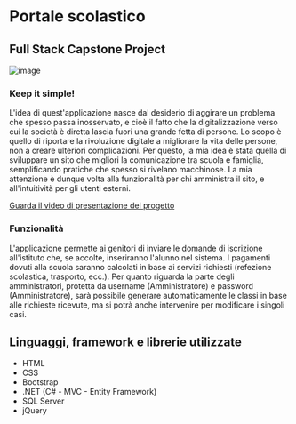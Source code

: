 # Portale scolastico

## Full Stack Capstone Project

![image](https://github.com/Yanina1992/CAPSTONE-PROJECT/blob/master/Screenshot%202024-01-09%20alle%2009.03.36.png)

### Keep it simple!
L'idea di quest'applicazione nasce dal desiderio di aggirare un problema che spesso passa inosservato, e cioè il fatto che la digitalizzazione verso cui la società è diretta lascia fuori una grande fetta di persone.
Lo scopo è quello di riportare la rivoluzione digitale a migliorare la vita delle persone, non a creare ulteriori complicazioni. Per questo, la mia idea è stata quella di sviluppare un sito che migliori la
comunicazione tra scuola e famiglia, semplificando pratiche che spesso si rivelano macchinose.
La mia attenzione è dunque volta alla funzionalità per chi amministra il sito, e all'intuitività per gli utenti esterni.

[Guarda il video di presentazione del progetto](https://youtu.be/i0iiDMcOYsQ?si=1sqz-1SSdbKxHdEq)<br/>

### Funzionalità
L'applicazione permette ai genitori di inviare le domande di iscrizione all'istituto che, se accolte, inseriranno l'alunno nel sistema. I pagamenti dovuti alla scuola saranno calcolati in base ai servizi
richiesti (refezione scolastica, trasporto, ecc.).
Per quanto riguarda la parte degli amministratori, protetta da username (Amministratore) e password (Amministratore), sarà possibile generare automaticamente le classi in base alle richieste ricevute, ma si potrà anche intervenire per modificare
i singoli casi.

## Linguaggi, framework e librerie utilizzate
- HTML
- CSS
- Bootstrap
- .NET (C# - MVC - Entity Framework)
- SQL Server
- jQuery
